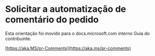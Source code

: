 # <a name="pull-request-comment-automation"></a>Solicitar a automatização de comentário do pedido

Esta orientação foi movido para o docs.microsoft.com interno Guia do contribuinte.

[https://aka.MS/pr-Comments](https://aka.ms/pr-comments)
